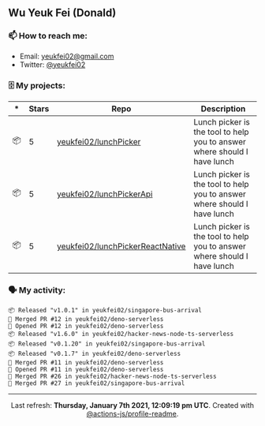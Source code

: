 ## Wu Yeuk Fei (Donald)

### 📫 How to reach me:

- Email: [yeukfei02@gmail.com](yeukfei02@gmail.com)
- Twitter: [@yeukfei02](https://twitter.com/yeukfei02)

### 🗄 My projects:

|*|Stars|Repo|Description|
|---|---|---|---|
| 📦 | 5 | [yeukfei02/lunchPicker](https://github.com/yeukfei02/lunchPicker) | Lunch picker is the tool to help you to answer where should I have lunch |
| 📦 | 5 | [yeukfei02/lunchPickerApi](https://github.com/yeukfei02/lunchPickerApi) | Lunch picker is the tool to help you to answer where should I have lunch |
| 📦 | 5 | [yeukfei02/lunchPickerReactNative](https://github.com/yeukfei02/lunchPickerReactNative) | Lunch picker is the tool to help you to answer where should I have lunch |

### 🗣 My activity:

```
📦 Released "v1.0.1" in yeukfei02/singapore-bus-arrival
🎉 Merged PR #12 in yeukfei02/deno-serverless
💪 Opened PR #12 in yeukfei02/deno-serverless
📦 Released "v1.6.0" in yeukfei02/hacker-news-node-ts-serverless
📦 Released "v0.1.20" in yeukfei02/singapore-bus-arrival
📦 Released "v0.1.7" in yeukfei02/deno-serverless
🎉 Merged PR #11 in yeukfei02/deno-serverless
💪 Opened PR #11 in yeukfei02/deno-serverless
🎉 Merged PR #26 in yeukfei02/hacker-news-node-ts-serverless
🎉 Merged PR #27 in yeukfei02/singapore-bus-arrival
```

<!-- <img src="https://github-readme-stats.vercel.app/api?username=yeukfei02&show_icons=true&count_private=true&theme=radical" />

<img src="https://github-readme-stats.vercel.app/api/top-langs/?username=yeukfei02&theme=radical" /> -->

---

<p align="center">Last refresh: <b>Thursday, January 7th 2021, 12:09:19 pm UTC</b>. Created with <a href=https://github.com/marketplace/actions/profile-readme>@actions-js/profile-readme</a>.</p>
